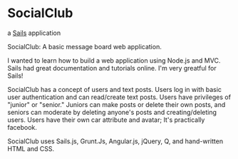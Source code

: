 # SocialClub

a [Sails](http://sailsjs.org) application

SocialClub: A basic message board web application.

I wanted to learn how to build a web application using Node.js and MVC. Sails had great documentation and tutorials online. I'm very greatful for Sails!

SocialClub has a concept of users and text posts. Users log in with basic user authentication and can read/create text posts. Users have privileges of "junior" or "senior." Juniors can make posts or delete their own posts, and seniors can moderate by deleting anyone's posts and creating/deleting users. Users have their own car attribute and avatar; It's practically facebook.

SocialClub uses Sails.js, Grunt.Js, Angular.js, jQuery, Q, and hand-written HTML and CSS.